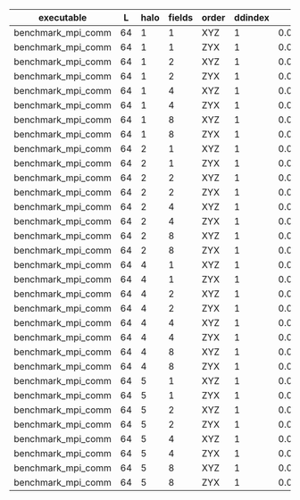 |        executable |  L | halo | fields | order | ddindex |           mean | throughput |                                                                                                   rundir|
|-------------------|----|------|--------|-------|---------|----------------|------------|---------------------------------------------------------------------------------------------------------|
|benchmark_mpi_comm | 64 |    1 |      1 |   XYZ |       1 | 0.000300465552 | 1166.41008 | 000003/000000_run/work|
|benchmark_mpi_comm | 64 |    1 |      1 |   ZYX |       1 | 0.000181374016 | 1932.28366 | 000003/000001_run/work|
|benchmark_mpi_comm | 64 |    1 |      2 |   XYZ |       1 | 0.000359887409 | 1947.64273 | 000003/000002_run/work|
|benchmark_mpi_comm | 64 |    1 |      2 |   ZYX |       1 | 0.000363709083 | 1927.17787 | 000003/000003_run/work|
|benchmark_mpi_comm | 64 |    1 |      4 |   XYZ |       1 | 0.000753324726 | 1860.90293 | 000003/000004_run/work|
|benchmark_mpi_comm | 64 |    1 |      4 |   ZYX |       1 | 0.000734479458 | 1908.64997 | 000003/000005_run/work|
|benchmark_mpi_comm | 64 |    1 |      8 |   XYZ |       1 |  0.00146994505 | 1907.36951 | 000003/000006_run/work|
|benchmark_mpi_comm | 64 |    1 |      8 |   ZYX |       1 |  0.00147322915 | 1903.11765 | 000003/000007_run/work|
|benchmark_mpi_comm | 64 |    2 |      1 |   XYZ |       1 | 0.000347818514 | 2078.17952 | 000003/000008_run/work|
|benchmark_mpi_comm | 64 |    2 |      1 |   ZYX |       1 | 0.000353994823 | 2041.92057 | 000003/000009_run/work|
|benchmark_mpi_comm | 64 |    2 |      2 |   XYZ |       1 | 0.000699197487 |   2067.597 | 000003/000010_run/work|
|benchmark_mpi_comm | 64 |    2 |      2 |   ZYX |       1 | 0.000717652566 | 2014.42689 | 000003/000011_run/work|
|benchmark_mpi_comm | 64 |    2 |      4 |   XYZ |       1 |   0.0014166623 | 2040.93611 | 000003/000012_run/work|
|benchmark_mpi_comm | 64 |    2 |      4 |   ZYX |       1 |  0.00140170399 |   2062.716 | 000003/000013_run/work|
|benchmark_mpi_comm | 64 |    2 |      8 |   XYZ |       1 |  0.00281912559 | 2051.21564 | 000003/000014_run/work|
|benchmark_mpi_comm | 64 |    2 |      8 |   ZYX |       1 |  0.00283789936 | 2037.64607 | 000003/000015_run/work|
|benchmark_mpi_comm | 64 |    4 |      1 |   XYZ |       1 | 0.000717078426 | 2141.88803 | 000003/000016_run/work|
|benchmark_mpi_comm | 64 |    4 |      1 |   ZYX |       1 | 0.000719331744 | 2135.17853 | 000003/000017_run/work|
|benchmark_mpi_comm | 64 |    4 |      2 |   XYZ |       1 |  0.00143743027 | 2137.01037 | 000003/000018_run/work|
|benchmark_mpi_comm | 64 |    4 |      2 |   ZYX |       1 |   0.0014462214 | 2124.02014 | 000003/000019_run/work|
|benchmark_mpi_comm | 64 |    4 |      4 |   XYZ |       1 |  0.00291142596 | 2110.17106 | 000003/000020_run/work|
|benchmark_mpi_comm | 64 |    4 |      4 |   ZYX |       1 |  0.00290434615 | 2115.31494 | 000003/000021_run/work|
|benchmark_mpi_comm | 64 |    4 |      8 |   XYZ |       1 |  0.00613651307 | 2002.31197 | 000003/000022_run/work|
|benchmark_mpi_comm | 64 |    4 |      8 |   ZYX |       1 |  0.00613875832 | 2001.57962 | 000003/000023_run/work|
|benchmark_mpi_comm | 64 |    5 |      1 |   XYZ |       1 |  0.00092817967 | 2130.98604 | 000003/000024_run/work|
|benchmark_mpi_comm | 64 |    5 |      1 |   ZYX |       1 | 0.000924866509 |  2138.6199 | 000003/000025_run/work|
|benchmark_mpi_comm | 64 |    5 |      2 |   XYZ |       1 |  0.00185206886 | 2135.92265 | 000003/000026_run/work|
|benchmark_mpi_comm | 64 |    5 |      2 |   ZYX |       1 |  0.00185332112 | 2134.47944 | 000003/000027_run/work|
|benchmark_mpi_comm | 64 |    5 |      4 |   XYZ |       1 |  0.00375980676 | 2104.29743 | 000003/000028_run/work|
|benchmark_mpi_comm | 64 |    5 |      4 |   ZYX |       1 |  0.00375513256 | 2106.91675 | 000003/000029_run/work|
|benchmark_mpi_comm | 64 |    5 |      8 |   XYZ |       1 |  0.00821049289 | 1927.22941 | 000003/000030_run/work|
|benchmark_mpi_comm | 64 |    5 |      8 |   ZYX |       1 |  0.00820632572 | 1928.20805 | 000003/000031_run/work|
